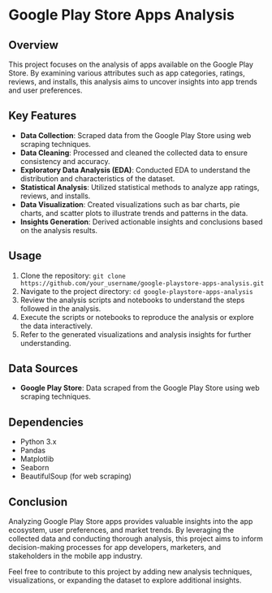 # Google Play Store Apps Analysis

## Overview
This project focuses on the analysis of apps available on the Google Play Store. By examining various attributes such as app categories, ratings, reviews, and installs, this analysis aims to uncover insights into app trends and user preferences.

## Key Features
- **Data Collection**: Scraped data from the Google Play Store using web scraping techniques.
- **Data Cleaning**: Processed and cleaned the collected data to ensure consistency and accuracy.
- **Exploratory Data Analysis (EDA)**: Conducted EDA to understand the distribution and characteristics of the dataset.
- **Statistical Analysis**: Utilized statistical methods to analyze app ratings, reviews, and installs.
- **Data Visualization**: Created visualizations such as bar charts, pie charts, and scatter plots to illustrate trends and patterns in the data.
- **Insights Generation**: Derived actionable insights and conclusions based on the analysis results.

## Usage
1. Clone the repository: `git clone https://github.com/your_username/google-playstore-apps-analysis.git`
2. Navigate to the project directory: `cd google-playstore-apps-analysis`
3. Review the analysis scripts and notebooks to understand the steps followed in the analysis.
4. Execute the scripts or notebooks to reproduce the analysis or explore the data interactively.
5. Refer to the generated visualizations and analysis insights for further understanding.

## Data Sources
- **Google Play Store**: Data scraped from the Google Play Store using web scraping techniques.

## Dependencies
- Python 3.x
- Pandas
- Matplotlib
- Seaborn
- BeautifulSoup (for web scraping)

## Conclusion
Analyzing Google Play Store apps provides valuable insights into the app ecosystem, user preferences, and market trends. By leveraging the collected data and conducting thorough analysis, this project aims to inform decision-making processes for app developers, marketers, and stakeholders in the mobile app industry.

Feel free to contribute to this project by adding new analysis techniques, visualizations, or expanding the dataset to explore additional insights.
